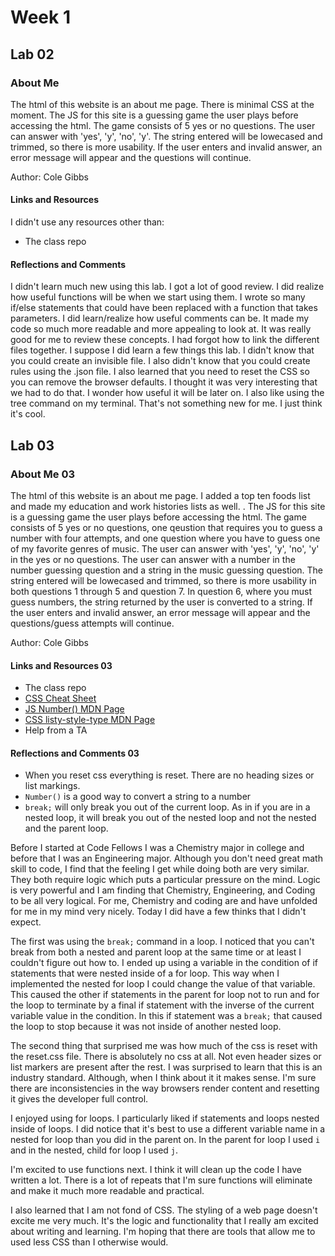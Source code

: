 # Week 1

## Lab 02

### About Me

The html of this website is an about me page. There is minimal CSS at the moment. The JS for this site is a guessing game the user plays before accessing the html. The game consists of 5  yes or no questions. The user can answer with 'yes', 'y', 'no', 'y'. The string entered will be lowecased and trimmed, so there is more usability. If the user enters and invalid answer, an error message will appear and the questions will continue.

Author: Cole Gibbs

#### Links and Resources

I didn't use any resources other than:

- The class repo

#### Reflections and Comments

I didn't learn much new using this lab. I got a lot of good review. I did realize how useful functions will be when we start using them. I wrote so many if/else statements that could have been replaced with a function that takes parameters. I did learn/realize how useful comments can be. It made my code so much more readable and more appealing to look at. It was really good for me to review these concepts. I had forgot how to link the different files together. I suppose I did learn a few things this lab. I didn't know that you could create an invisible file. I also didn't know that you could create rules using the .json file. I also learned that you need to reset the CSS so you can remove the browser defaults. I thought it was very interesting that we had to do that. I wonder how useful it will be later on. I also like using the tree command on my terminal. That's not something new for me. I just think it's cool.

## Lab 03

### About Me 03

The html of this website is an about me page. I added a top ten foods list and made my education and work histories lists as well. . The JS for this site is a guessing game the user plays before accessing the html. The game consists of 5  yes or no questions, one qeustion that requires you to guess a number with four attempts, and one question where you have to guess one of my favorite genres of music. The user can answer with 'yes', 'y', 'no', 'y' in the yes or no questions. The user can answer with a number in the number guessing question and a string in the music guessing question. The string entered will be lowecased and trimmed, so there is more usability in both questions 1 through 5 and question 7. In question 6, where you must guess numbers, the string returned by the user is converted to a string.  If the user enters and invalid answer, an error message will appear and the questions/guess attempts will continue.

Author: Cole Gibbs

#### Links and Resources 03

- The class repo
- [CSS Cheat Sheet](https://overapi.com/css)
- [JS Number() MDN Page](https://developer.mozilla.org/en-US/docs/Web/JavaScript/Reference/Global_Objects/Number)
- [CSS listy-style-type MDN Page](https://developer.mozilla.org/en-US/docs/Web/CSS/list-style-type)
- Help from a TA

#### Reflections and Comments 03

- When you reset css everything is reset. There are no heading sizes or list markings.
- `Number()` is a good way to convert a string to a number
- `break;` will only break you out of the current loop. As in if you are in a nested loop, it will break you out of the nested loop and not the nested and the parent loop.

Before I started at Code Fellows I was a Chemistry major in college and before that I was an Engineering major. Although you don't need great math skill to code, I find that the feeling I get while doing both are very similar. They both require logic which puts a particular pressure on the mind. Logic is very powerful and I am finding that Chemistry, Engineering, and Coding to be all very logical. For me, Chemistry and coding are and have unfolded for me in my mind very nicely. Today I did have a few thinks that I didn't expect.

The first was using the `break;` command in a loop. I noticed that you can't break from both a nested and parent loop at the same time or at least I couldn't figure out how to. I ended up using a variable in the condition of if statements that were nested inside of a for loop. This way when I implemented the nested for loop I could change the value of that variable. This caused the other if statements in the parent for loop not to run and for the loop to terminate by a final if statement with the inverse of the current variable value in the condition. In this if statement was a `break;` that caused the loop to stop because it was not inside of another nested loop.

The second thing that surprised me was how much of the css is reset with the reset.css file. There is absolutely no css at all. Not even header sizes or list markers are present after the rest. I was surprised to learn that this is an industry standard. Although, when I think about it it makes sense. I'm sure there are inconsistencies in the way browsers render content and resetting it gives the developer full control.

I enjoyed using for loops. I particularly liked if statements and loops nested inside of loops. I did notice that it's best to use a different variable name in a nested for loop than you did in the parent on. In the parent for loop I used `i` and in the nested, child for loop I used `j`.

I'm excited to use functions next. I think it will clean up the code I have written a lot. There is a lot of repeats that I'm sure functions will eliminate and make it much more readable and practical.  

I also learned that I am not fond of CSS. The styling of a web page doesn't excite me very much. It's the logic and functionality that I really am excited about writing and learning. I'm hoping that there are tools that allow me to used less CSS than I otherwise would.
